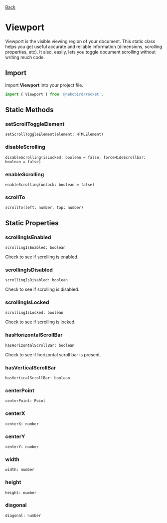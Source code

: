 [Back](./index.md)

# Viewport

Viewport is the visible viewing region of your document.
This static class helps you get useful accurate and reliable information (dimensions, scrolling properties, etc).
It also, easily, lets you toggle document scrolling without writing much code.

## Import

Import **Viewport** into your project file.

```typescript
import { Viewport } from '@nekobird/rocket';
```

## Static Methods

### setScrollToggleElement

`setScrollToggleElement(element: HTMLElement)`

### disableScrolling

`disableScrolling(isLocked: boolean = false, forceHideScrollbar: boolean = false)`

### enableScrolling

`enableScrolling(unlock: boolean = false)`

### scrollTo

`scrollTo(left: number, top: number)`

## Static Properties

### scrollingIsEnabled

`scrollingIsEnabled: boolean`

Check to see if scrolling is enabled.

### scrollingIsDisabled

`scrollingIsDisabled: boolean`

Check to see if scrolling is disabled.

### scrollingIsLocked

`scrollingIsLocked: boolean`

Check to see if scrolling is locked.

### hasHorizontalScrollBar

`hasHorizontalScrollBar: boolean`

Check to see if horizontal scroll bar is present.

### hasVerticalScrollBar

`hasVerticalScrollBar: boolean`

### centerPoint

`centerPoint: Point`

### centerX

`centerX: number`

### centerY

`centerY: number`

### width

`width: number`

### height

`height: number`

### diagonal

`diagonal: number`
